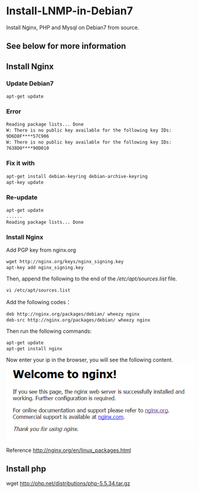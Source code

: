 # Install-LNMP-in-Debian7
Install Nginx, PHP and Mysql on Debian7 from source.
## See below for more information
## Install Nginx
### Update Debian7
	apt-get update
### Error
	Reading package lists... Done
	W: There is no public key available for the following key IDs:
	9D6D8F****57C906
	W: There is no public key available for the following key IDs:
	7638D0****90D010
### Fix it with
	apt-get install debian-keyring debian-archive-keyring
	apt-key update
### Re-update
	apt-get update
	......
	Reading package lists... Done
### Install Nginx
Add PGP key from nginx.org

	wget http://nginx.org/keys/nginx_signing.key
	apt-key add nginx_signing.key

Then, append the following to the end of the _/etc/apt/sources.list_ file.

	vi /etc/apt/sources.list

Add the following codes：

	deb http://nginx.org/packages/debian/ wheezy nginx
	deb-src http://nginx.org/packages/debian/ wheezy nginx

Then run the following commands:

	apt-get update
	apt-get install nginx

Now enter your ip in the browser, you will see the following content.
![](https://raw.githubusercontent.com/lauwe/Install-LNMP-in-Debian7/master/assets/20160406163156.png)

Reference http://nginx.org/en/linux_packages.html

## Install php






wget http://php.net/distributions/php-5.5.34.tar.gz






































































